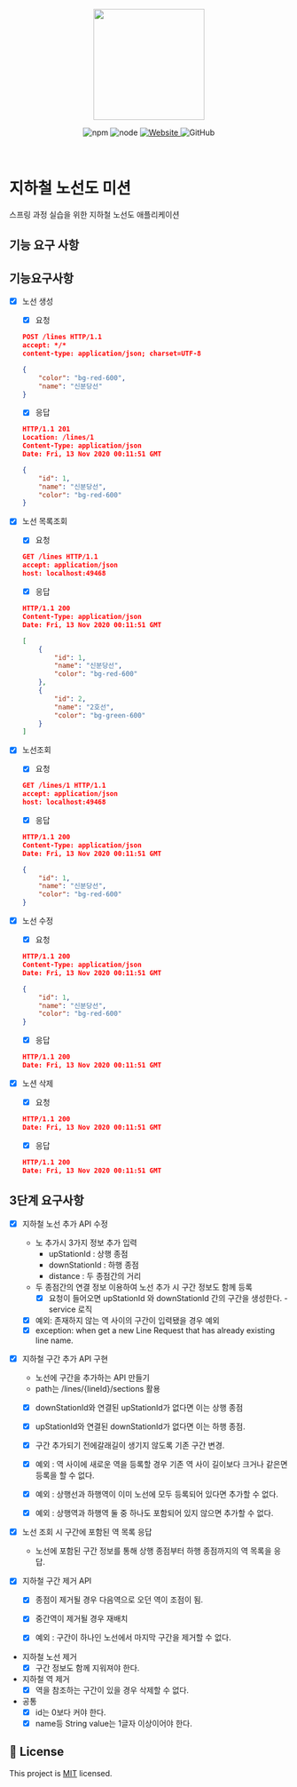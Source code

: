 <p align="center">
    <img width="200px;" src="https://raw.githubusercontent.com/woowacourse/atdd-subway-admin-frontend/master/images/main_logo.png"/>
</p>
<p align="center">
  <img alt="npm" src="https://img.shields.io/badge/npm-%3E%3D%205.5.0-blue">
  <img alt="node" src="https://img.shields.io/badge/node-%3E%3D%209.3.0-blue">
  <a href="https://techcourse.woowahan.com/c/Dr6fhku7" alt="woowacuorse subway">
    <img alt="Website" src="https://img.shields.io/website?url=https%3A%2F%2Fedu.nextstep.camp%2Fc%2FR89PYi5H">
  </a>
  <img alt="GitHub" src="https://img.shields.io/github/license/woowacourse/atdd-subway-map">
</p>

<br>

# 지하철 노선도 미션
스프링 과정 실습을 위한 지하철 노선도 애플리케이션

## 기능 요구 사항

## 기능요구사항

- [x] 노선 생성

    - [x] 요청

  ```json
  POST /lines HTTP/1.1
  accept: */*
  content-type: application/json; charset=UTF-8
  
  {
      "color": "bg-red-600",
      "name": "신분당선"
  }
  ```

    - [x] 응답

  ```json
  HTTP/1.1 201 
  Location: /lines/1
  Content-Type: application/json
  Date: Fri, 13 Nov 2020 00:11:51 GMT
  
  {
      "id": 1,
      "name": "신분당선",
      "color": "bg-red-600"
  }
  ```



- [x] 노선 목록조회

    - [x] 요청

  ```json
  GET /lines HTTP/1.1
  accept: application/json
  host: localhost:49468
  ```

    - [x] 응답

  ```json
  HTTP/1.1 200 
  Content-Type: application/json
  Date: Fri, 13 Nov 2020 00:11:51 GMT
  
  [
      {
          "id": 1,
          "name": "신분당선",
          "color": "bg-red-600"
      },
      {
          "id": 2,
          "name": "2호선",
          "color": "bg-green-600"
      }
  ]
  ```

- [x] 노선조회

    - [x] 요청

  ```json
  GET /lines/1 HTTP/1.1
  accept: application/json
  host: localhost:49468
  ```

    - [x] 응답

  ```json
  HTTP/1.1 200 
  Content-Type: application/json
  Date: Fri, 13 Nov 2020 00:11:51 GMT
  
  {
      "id": 1,
      "name": "신분당선",
      "color": "bg-red-600"
  }
  ```

- [x] 노선 수정

    - [x] 요청

  ```json
  HTTP/1.1 200 
  Content-Type: application/json
  Date: Fri, 13 Nov 2020 00:11:51 GMT
  
  {
      "id": 1,
      "name": "신분당선",
      "color": "bg-red-600"
  }
  ```

    - [x] 응답

  ```json
  HTTP/1.1 200 
  Date: Fri, 13 Nov 2020 00:11:51 GMT
  ```



- [x] 노션 삭제

    - [x] 요청

  ```json
  HTTP/1.1 200 
  Date: Fri, 13 Nov 2020 00:11:51 GMT
  ```

    - [x] 응답

  ```json
  HTTP/1.1 200 
  Date: Fri, 13 Nov 2020 00:11:51 GMT
  ```

## 3단계 요구사항
- [x] 지하철 노선 추가 API 수정
  - 노 추가시 3가지 정보 추가 입력
    - upStationId : 상행 종점
    - downStationId : 하행 종점
    - distance : 두 종점간의 거리
  - 두 종점간의 연결 정보 이용하여 노선 추가 시 구간 정보도 함께 등록
    - [x] 요청이 들어오면 upStationId 와 downStationId 간의 구간을 생성한다. - service 로직
    
  - [x] 예외: 존재하지 않는 역 사이의 구간이 입력됐을 경우 예외
  - [x] exception: when get a new Line Request that has already existing line name.

- [x] 지하철 구간 추가 API 구현
  - 노선에 구간을 추가하는 API 만들기
  - path는 /lines/{lineId}/sections 활용
  - [x] downStationId와 연결된 upStationId가 없다면 이는 상행 종점
  - [x] upStationId와 연결된 downStationId가 없다면 이는 하행 종점.
  - [x] 구간 추가되기 전에갈래길이 생기지 않도록 기존 구간 변경.
  
  - [x] 예외 : 역 사이에 새로운 역을 등록할 경우 기존 역 사이 길이보다 크거나 같은면 등록을 할 수 없다.
  - [x] 예외 : 상행선과 하행역이 이미 노선에 모두 등록되어 있다면 추가할 수 없다.
  - [x] 예외 : 상행역과 하행역 둘 중 하나도 포함되어 있지 않으면 추가할 수 없다.
    

- [x] 노선 조회 시 구간에 포함된 역 목록 응답
  - 노선에 포함된 구간 정보를 통해 상행 종점부터 하행 종점까지의 역 목록을 응답.
  
- [x] 지하철 구간 제거 API
  - [x] 종점이 제거될 경우 다음역으로 오던 역이 조점이 됨.
  - [x] 중간역이 제거될 경우 재배치

  - [x] 예외 : 구간이 하나인 노선에서 마지막 구간을 제거할 수 없다.
  
- 지하철 노선 제거
  - [x] 구간 정보도 함께 지워져야 한다.
- 지하철 역 제거
  - [x] 역을 참조하는 구간이 있을 경우 삭제할 수 없다.

- 공통
  - [x] id는 0보다 커야 한다.
  - [x] name등 String value는 1글자 이상이어야 한다.

## 📝 License

This project is [MIT](https://github.com/woowacourse/atdd-subway-map/blob/master/LICENSE) licensed.


